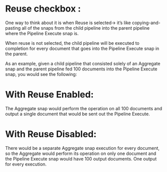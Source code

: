
 Reuse checkbox :
 =================

One way to think about it is when Reuse is selected-> it’s like copying-and-pasting all of the snaps from the child pipeline
into the parent pipeline where the Pipeline Execute snap is. 

When reuse is not selected, the child pipeline will be executed to completion for every document that goes into the Pipeline
Execute snap in the parent.

As an example, given a child pipeline that consisted solely of an Aggregate snap and the parent pipeline fed 100 
documents into the Pipeline Execute snap, you would see the following:

With Reuse Enabled:
====================

The Aggregate snap would perform the operation on all 100 documents and output a single document that would be sent out the
Pipeline Execute.

With Reuse Disabled: 
====================

There would be a separate Aggregate snap execution for every document, so the Aggregate would perform its operation on only 
one document and the Pipeline Execute snap would have 100 output documents. One output for every execution.





